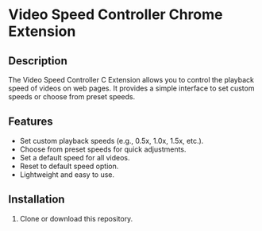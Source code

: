 # Video Speed Controller Chrome Extension

## Description

The Video Speed Controller C Extension allows you to control the playback speed of videos on web pages. It provides a simple interface to set custom speeds or choose from preset speeds.

## Features

- Set custom playback speeds (e.g., 0.5x, 1.0x, 1.5x, etc.).
- Choose from preset speeds for quick adjustments.
- Set a default speed for all videos.
- Reset to default speed option.
- Lightweight and easy to use.

## Installation

1. Clone or download this repository.
<!--   https://chatgpt.com/c/2e277a1f-a805-4da2-a2aa-f9c293f17cf9 -->
